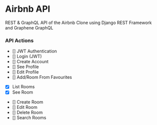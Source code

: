 # Airbnb API

REST & GraphQL API of the Airbnb Clone using Django REST Framework and Graphene GraphQL

### API Actions

- [] JWT Authentication
- [] Login (JWT)
- [] Create Account
- [] See Profile
- [] Edit Profile
- [] Add/Room From Favourites
- [x] List Rooms
- [x] See Room
- [] Create Room
- [] Edit Room
- [] Delete Room
- [] Search Rooms

